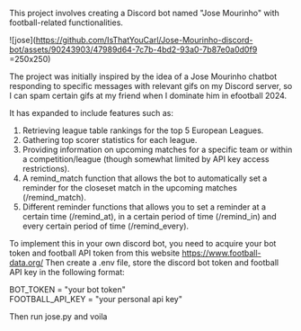 This project involves creating a Discord bot named "Jose Mourinho" with football-related functionalities. 

![jose](https://github.com/IsThatYouCarl/Jose-Mourinho-discord-bot/assets/90243903/47989d64-7c7b-4bd2-93a0-7b87e0a0d0f9 =250x250)

The project was initially inspired by the idea of a Jose Mourinho chatbot responding to specific messages with relevant gifs on my Discord server, so I can spam certain gifs at my friend when I dominate him in efootball 2024. 

It has expanded to include features such as:

1. Retrieving league table rankings for the top 5 European Leagues.
2. Gathering top scorer statistics for each league.
3. Providing information on upcoming matches for a specific team or within a competition/league (though somewhat limited by API key access restrictions).
4. A remind_match function that allows the bot to automatically set a reminder for the closeset match in the upcoming matches (/remind_match).
5. Different reminder functions that allows you to set a reminder at a certain time (/remind_at), in a certain period of time (/remind_in) and every certain period of time (/remind_every).  

To implement this in your own discord bot, you need to acquire your bot token and football API token from this website https://www.football-data.org/
Then create a .env file, store the discord bot token and football API key in the following format:

BOT_TOKEN = "your bot token" <br />
FOOTBALL_API_KEY = "your personal api key"

Then run jose.py and voila
